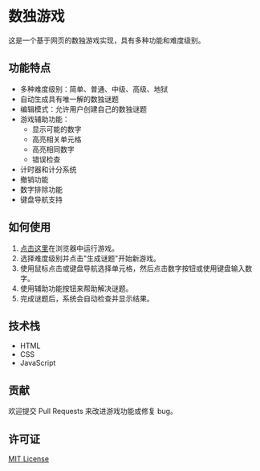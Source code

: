 # 数独游戏

这是一个基于网页的数独游戏实现，具有多种功能和难度级别。

## 功能特点

- 多种难度级别：简单、普通、中级、高级、地狱
- 自动生成具有唯一解的数独谜题
- 编辑模式：允许用户创建自己的数独谜题
- 游戏辅助功能：
  - 显示可能的数字
  - 高亮相关单元格
  - 高亮相同数字
  - 错误检查
- 计时器和计分系统
- 撤销功能
- 数字排除功能
- 键盘导航支持

## 如何使用

1. [点击这里](https://alongor666.github.io/Sudoku-2-ZJC/)在浏览器中运行游戏。
2. 选择难度级别并点击"生成谜题"开始新游戏。
3. 使用鼠标点击或键盘导航选择单元格，然后点击数字按钮或使用键盘输入数字。
4. 使用辅助功能按钮来帮助解决谜题。
5. 完成谜题后，系统会自动检查并显示结果。

## 技术栈

- HTML
- CSS
- JavaScript

## 贡献

欢迎提交 Pull Requests 来改进游戏功能或修复 bug。

## 许可证

[MIT License](LICENSE)

